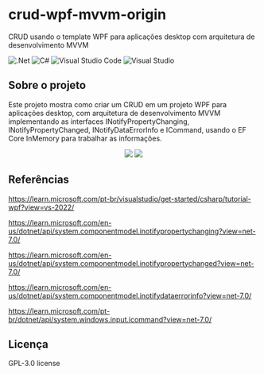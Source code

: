 # crud-wpf-mvvm-origin
CRUD usando o template WPF para aplicações desktop com arquitetura de desenvolvimento MVVM

![.Net](https://img.shields.io/badge/.NET-5C2D91?style=for-the-badge&logo=.net&logoColor=white)
![C#](https://img.shields.io/badge/c%23-%23239120.svg?style=for-the-badge&logo=c-sharp&logoColor=white)
![Visual Studio Code](https://img.shields.io/badge/Visual%20Studio%20Code-0078d7.svg?style=for-the-badge&logo=visual-studio-code&logoColor=white)
![Visual Studio](https://img.shields.io/badge/Visual%20Studio-5C2D91.svg?style=for-the-badge&logo=visual-studio&logoColor=white)

## Sobre o projeto
Este projeto mostra como criar um CRUD em um projeto WPF para aplicações desktop, com arquitetura de desenvolvimento MVVM implementando as interfaces INotifyPropertyChanging, INotifyPropertyChanged, INotifyDataErrorInfo e ICommand, usando o EF Core InMemory para trabalhar as informações.

<div align="center">
    <img src="https://github.com/jfs-dev/crud-wpf-mvvm-origin/assets/54154628/c7382e13-0cab-4803-bea0-22e341d33dee"</img>
    <img src="https://github.com/jfs-dev/crud-wpf-mvvm-origin/assets/54154628/7ae47e8f-7e0c-4678-8ba0-e62b0b42332c"</img>
</div>

## Referências
https://learn.microsoft.com/pt-br/visualstudio/get-started/csharp/tutorial-wpf?view=vs-2022/

https://learn.microsoft.com/en-us/dotnet/api/system.componentmodel.inotifypropertychanging?view=net-7.0/

https://learn.microsoft.com/en-us/dotnet/api/system.componentmodel.inotifypropertychanged?view=net-7.0/

https://learn.microsoft.com/en-us/dotnet/api/system.componentmodel.inotifydataerrorinfo?view=net-7.0/

https://learn.microsoft.com/pt-br/dotnet/api/system.windows.input.icommand?view=net-7.0/

## Licença
GPL-3.0 license
